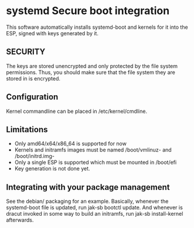 systemd Secure boot integration
===============================
This software automatically installs systemd-boot and kernels for it into the
ESP, signed with keys generated by it.

SECURITY
--------
The keys are stored unencrypted and only protected by the file system
permissions. Thus, you should make sure that the file system they are
stored in is encrypted.

Configuration
-------------
Kernel commandline can be placed in /etc/kernel/cmdline.

Limitations
-----------
* Only amd64/x64/x86_64 is supported for now
* Kernels and initramfs images must be named /boot/vmlinuz-<ver> and
  /boot/initrd.img-<ver>
* Only a single ESP is supported which must be mounted in /boot/efi
* Key generation is not done yet.


Integrating with your package management
----------------------------------------
See the debian/ packaging for an example. Basically, whenever the systemd-boot
file is updated, run jak-sb bootctl update. And whenever is dracut invoked
in some way to build an initramfs, run jak-sb install-kernel afterwards.
